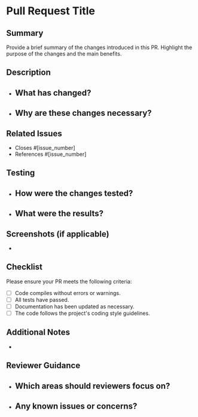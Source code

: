 # Pull Request Title

## Summary
Provide a brief summary of the changes introduced in this PR. Highlight the purpose of the changes and the main benefits.

## Description
- **What has changed?**
  - 
- **Why are these changes necessary?**
  - 

## Related Issues
- Closes #[issue_number]
- References #[issue_number]

## Testing
- **How were the changes tested?**
  - 
- **What were the results?**
  - 

## Screenshots (if applicable)
- 

## Checklist
Please ensure your PR meets the following criteria:
- [ ] Code compiles without errors or warnings.
- [ ] All tests have passed.
- [ ] Documentation has been updated as necessary.
- [ ] The code follows the project's coding style guidelines.

## Additional Notes
- 

## Reviewer Guidance
- **Which areas should reviewers focus on?**
  - 
- **Any known issues or concerns?**
  - 

